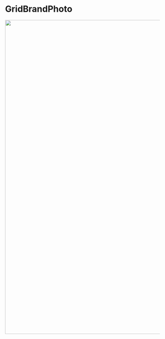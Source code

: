 # GridBrandPhoto
<img src="https://github.com/ryanhall9/GridBrandPhoto/blob/master/GridBrand_F.png" width="1024"/>
